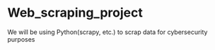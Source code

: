# Web_scraping_project
We will be using Python(scrapy, etc.) to scrap data for cybersecurity purposes


